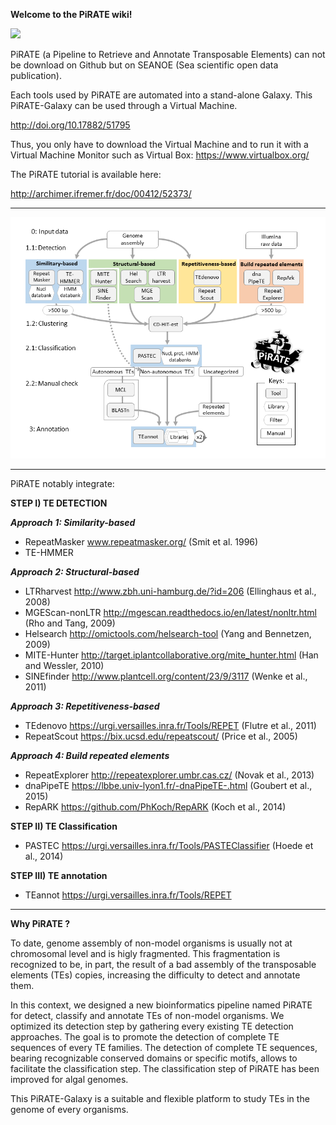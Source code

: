 **Welcome to the PiRATE wiki!**

![](http://www.seanoe.org/data/00406/51795/thumbnail.gif)

PiRATE (a Pipeline to Retrieve and Annotate Transposable Elements) can not be download on Github but on SEANOE (Sea scientific open data publication).  

Each tools used by PiRATE are automated into a stand-alone Galaxy. This PiRATE-Galaxy can be used through a Virtual Machine.

http://doi.org/10.17882/51795

Thus, you only have to download the Virtual Machine and to run it with a Virtual Machine Monitor such as Virtual Box: https://www.virtualbox.org/

The PiRATE tutorial is available here:

http://archimer.ifremer.fr/doc/00412/52373/

***

![](https://github.com/JBerthelier/PiRATE/blob/master/PiRATE_Pipeline_Figure.png?raw=true)


***


PiRATE notably integrate: 

 
**STEP I) TE DETECTION**

**_Approach 1: Similarity-based_**

  - RepeatMasker www.repeatmasker.org/ (Smit et al. 1996)
  - TE-HMMER

**_Approach 2: Structural-based_**

  - LTRharvest http://www.zbh.uni-hamburg.de/?id=206 (Ellinghaus et al., 2008)
  - MGEScan-nonLTR http://mgescan.readthedocs.io/en/latest/nonltr.html (Rho and Tang, 2009)
  -  Helsearch http://omictools.com/helsearch-tool (Yang and Bennetzen, 2009)
  -  MITE-Hunter http://target.iplantcollaborative.org/mite_hunter.html (Han and Wessler, 2010)
  -  SINEfinder http://www.plantcell.org/content/23/9/3117 (Wenke et al., 2011)

**_Approach 3: Repetitiveness-based_**

  - TEdenovo https://urgi.versailles.inra.fr/Tools/REPET (Flutre et al., 2011)
  - RepeatScout https://bix.ucsd.edu/repeatscout/ (Price et al., 2005)

**_Approach 4: Build repeated elements_**

  - RepeatExplorer http://repeatexplorer.umbr.cas.cz/ (Novak et al., 2013)
  - dnaPipeTE https://lbbe.univ-lyon1.fr/-dnaPipeTE-.html (Goubert et al., 2015)
  - RepARK https://github.com/PhKoch/RepARK (Koch et al., 2014)

 
**STEP II) TE Classification**

  - PASTEC https://urgi.versailles.inra.fr/Tools/PASTEClassifier (Hoede et al., 2014)

 
**STEP III) TE annotation**

  - TEannot https://urgi.versailles.inra.fr/Tools/REPET

***

**Why PiRATE ?**

To date, genome assembly of non-model organisms is usually not at chromosomal level and is higly fragmented. This fragmentation is recognized to be, in part, the result of a bad assembly of the transposable elements (TEs) copies, increasing the difficulty to detect and annotate them.

In this context, we designed a new bioinformatics pipeline named PiRATE for detect, classify and annotate TEs of non-model organisms. We optimized its detection step by gathering every existing TE detection approaches. The goal is to promote the detection of complete TE sequences of every TE families. The detection of complete TE sequences, bearing recognizable conserved domains or specific motifs, allows to facilitate the classification step. The classification step of PiRATE has been improved for algal genomes.

This PiRATE-Galaxy is a suitable and flexible platform to study TEs in the genome of every organisms.
